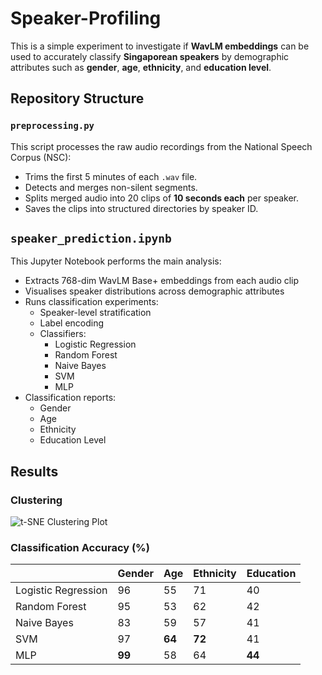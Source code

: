 # Speaker-Profiling
This is a simple experiment to investigate if **WavLM embeddings** can be used to accurately classify **Singaporean speakers** by demographic attributes such as **gender**, **age**, **ethnicity**, and **education level**. 

## Repository Structure

### `preprocessing.py`
This script processes the raw audio recordings from the National Speech Corpus (NSC):
- Trims the first 5 minutes of each `.wav` file.
- Detects and merges non-silent segments.
- Splits merged audio into 20 clips of **10 seconds each** per speaker.
- Saves the clips into structured directories by speaker ID.

## `speaker_prediction.ipynb`
This  Jupyter Notebook performs the main analysis:
- Extracts 768-dim WavLM Base+ embeddings from each audio clip
- Visualises speaker distributions across demographic attributes
- Runs classification experiments:
    - Speaker-level stratification
    - Label encoding
    - Classifiers:
        - Logistic Regression
        - Random Forest
        - Naive Bayes
        - SVM
        - MLP
- Classification reports:
    - Gender
    - Age
    - Ethnicity
    - Education Level

## Results

### Clustering
![t-SNE Clustering Plot](https://github.com/daniel-023/Speaker-Profiling/t-SNE_plot.png)

### Classification Accuracy (%)
|                     | Gender | Age    | Ethnicity | Education |
|---------------------|--------|--------|-----------|-----------|
| Logistic Regression | 96     | 55     | 71        | 40        |
| Random Forest       | 95     | 53     | 62        | 42        |
| Naive Bayes         | 83     | 59     | 57        | 41        |
| SVM                 | 97     | **64** | **72**    | 41        |
| MLP                 | **99** | 58     | 64        | **44**    |